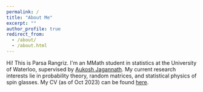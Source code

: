 ```yaml
---
permalink: /
title: "About Me"
excerpt: ""
author_profile: true
redirect_from: 
  - /about/
  - /about.html
---
```

Hi! This is Parsa Rangriz. I'm an MMath student in statistics at the University of Waterloo, supervised by [Aukosh Jagannath](https://www.math.uwaterloo.ca/~a3jagann/). My current research interests lie in probability theory, random matrices, and statistical physics of spin glasses. My CV (as of Oct 2023) can be found [here](/cv). 
